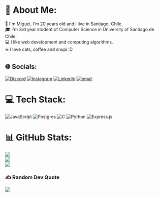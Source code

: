 # 💫 About Me:
💫 I'm Miguel, I'm 20 years old and i live in Santiago, Chile. <br>🎓 I'm 3rd year student of Computer Science in University of Santiago de Chile.<br>💻 I like web development and computing algorithms.<br>☕️ I love cats, coffee and snupi :D<br>


## 🌐 Socials:
[![Discord](https://img.shields.io/badge/Discord-%237289DA.svg?logo=discord&logoColor=white)](https://discord.gg/mchmb00e) [![Instagram](https://img.shields.io/badge/Instagram-%23E4405F.svg?logo=Instagram&logoColor=white)](https://instagram.com/mchmb00e) [![LinkedIn](https://img.shields.io/badge/LinkedIn-%230077B5.svg?logo=linkedin&logoColor=white)](https://linkedin.com/in/https://www.linkedin.com/in/miguel-chamorro-a930a6249/) [![email](https://img.shields.io/badge/Email-D14836?logo=gmail&logoColor=white)](mailto:miguelchamorro912@gmail.com) 

# 💻 Tech Stack:
![JavaScript](https://img.shields.io/badge/javascript-%23323330.svg?style=for-the-badge&logo=javascript&logoColor=%23F7DF1E) ![Postgres](https://img.shields.io/badge/postgres-%23316192.svg?style=for-the-badge&logo=postgresql&logoColor=white) ![C](https://img.shields.io/badge/c-%2300599C.svg?style=for-the-badge&logo=c&logoColor=white) ![Python](https://img.shields.io/badge/python-3670A0?style=for-the-badge&logo=python&logoColor=ffdd54) ![Express.js](https://img.shields.io/badge/express.js-%23404d59.svg?style=for-the-badge&logo=express&logoColor=%2361DAFB)
# 📊 GitHub Stats:
![](https://github-readme-stats.vercel.app/api?username=mchmb00e&theme=catppuccin_mocha&hide_border=true&include_all_commits=true&count_private=false)<br/>
![](https://nirzak-streak-stats.vercel.app/?user=mchmb00e&theme=catppuccin_mocha&hide_border=true)<br/>
![](https://github-readme-stats.vercel.app/api/top-langs/?username=mchmb00e&theme=catppuccin_mocha&hide_border=true&include_all_commits=true&count_private=false&layout=compact)

### ✍️ Random Dev Quote
![](https://quotes-github-readme.vercel.app/api?type=horizontal&theme=dark)

<!-- Proudly created with GPRM ( https://gprm.itsvg.in ) -->

